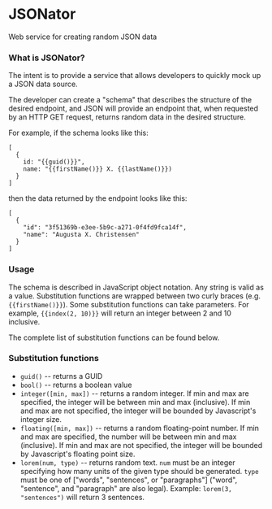 JSONator
========

Web service for creating random JSON data


### What is JSONator?

The intent is to provide a service that allows developers to quickly mock up a JSON data source.

The developer can create a "schema" that describes the structure of the desired endpoint, and JSON will provide an
endpoint that, when requested by an HTTP GET request, returns random data in the desired structure.

For example, if the schema looks like this:

```
[
  {
    id: "{{guid()}}",
    name: "{{firstName()}} X. {{lastName()}})
  }
]
```

then the data returned by the endpoint looks like this:

```
[
  {
    "id": "3f51369b-e3ee-5b9c-a271-0f4fd9fca14f",
    "name": "Augusta X. Christensen"
  }
]
```

### Usage

The schema is described in JavaScript object notation. Any string is valid as a value. Substitution functions are wrapped between two curly braces (e.g. `{{firstName()}}`). Some substitution functions can take parameters. For example, `{{index(2, 10)}}` will return an integer between 2 and 10 inclusive.

The complete list of substitution functions can be found below.


### Substitution functions

* `guid()` -- returns a GUID 
* `bool()` -- returns a boolean value
* `integer([min, max])` -- returns a random integer. If min and max are specified, the integer will be between min and max (inclusive). If min and max are not specified, the integer will be bounded by Javascript's integer size.
* `floating([min, max])` -- returns a random floating-point number. If min and max are specified, the number will be between min and max (inclusive). If min and max are not specified, the integer will be bounded by Javascript's floating point size.
* `lorem(num, type)` -- returns random text. `num` must be an integer specifying how many units of the given type should be generated. `type` must be one of ["words", "sentences", or "paragraphs"] ("word", "sentence", and "paragraph" are also legal). Example: `lorem(3, "sentences")` will return 3 sentences.
